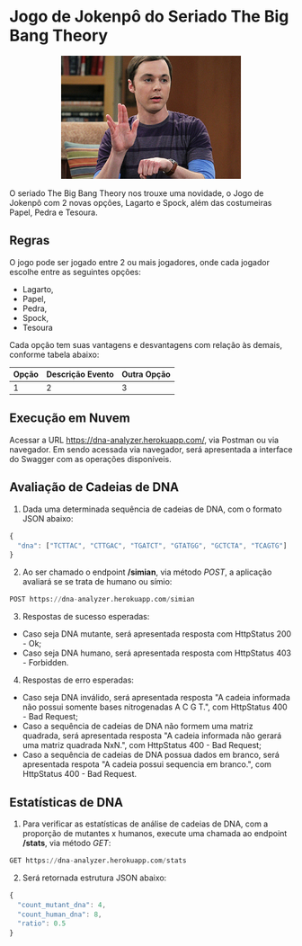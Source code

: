# Jogo de Jokenpô do Seriado The Big Bang Theory

<p align="center"><img src="https://github.com/jokarichardson/tbbt-jankenpon/blob/master/src/main/resources/sheldon_rspls.png" width="320" height="219" /></p>

O seriado The Big Bang Theory nos trouxe uma novidade, o Jogo de Jokenpô com 2 novas opções, Lagarto e Spock, além das costumeiras Papel, Pedra e Tesoura. 


## Regras

O jogo pode ser jogado entre 2 ou mais jogadores, onde cada jogador escolhe entre as seguintes opções:

- Lagarto,
- Papel,
- Pedra,
- Spock,
- Tesoura

Cada opção tem suas vantagens e desvantagens com relação às demais, conforme tabela abaixo:

| Opção | Descrição Evento | Outra Opção |
|------|-----|-----|
|1|2|3|

## Execução em Nuvem

Acessar a URL https://dna-analyzer.herokuapp.com/, via Postman ou via navegador.
Em sendo acessada via navegador, será apresentada a interface do Swagger com as operações disponíveis.

## Avaliação de Cadeias de DNA

1. Dada uma determinada sequência de cadeias de DNA, com o formato JSON abaixo:

```javascript
{
  "dna": ["TCTTAC", "CTTGAC", "TGATCT", "GTATGG", "GCTCTA", "TCAGTG"]
}
```

2. Ao ser chamado o endpoint <b>/simian</b>, via método <i>POST</i>, a aplicação avaliará se se trata de humano ou símio:
```python
POST https://dna-analyzer.herokuapp.com/simian
```

3. Respostas de sucesso esperadas:
- Caso seja DNA mutante, será apresentada resposta com HttpStatus 200 - Ok;
- Caso seja DNA humano, será apresentada resposta com HttpStatus 403 - Forbidden.

4. Respostas de erro esperadas:
- Caso seja DNA inválido, será apresentada resposta "A cadeia informada não possui somente bases nitrogenadas A C G T.", com HttpStatus 400 - Bad Request;
- Caso a sequência de cadeias de DNA não formem uma matriz quadrada, será apresentada resposta "A cadeia informada não gerará uma matriz quadrada NxN.", com HttpStatus 400 - Bad Request;
- Caso a sequência de cadeias de DNA possua dados em branco, será apresentada respota "A cadeia possui sequencia em branco.", com HttpStatus 400 - Bad Request.

## Estatísticas de DNA

1. Para verificar as estatísticas de análise de cadeias de DNA, com a proporção de mutantes x humanos, execute uma chamada ao endpoint <b>/stats</b>, via método <i>GET</i>:
```python
GET https://dna-analyzer.herokuapp.com/stats
```

2. Será retornada estrutura JSON abaixo:
```javascript
{
  "count_mutant_dna": 4,
  "count_human_dna": 8,
  "ratio": 0.5
}
```
